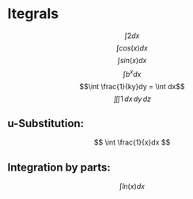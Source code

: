 # Itegrals


$$ \int 2dx  $$
$$ \int cos(x) dx $$
$$ \int sin(x) dx $$
$$ \int b^x dx $$
$$\int \frac{1}{ky}dy = \int dx$$
$$\iiint 1 \,dx \,dy \,dz$$

## u-Substitution:
$$ \int \frac{1}{x}dx $$

## Integration by parts:
$$ \int ln(x)dx  $$


